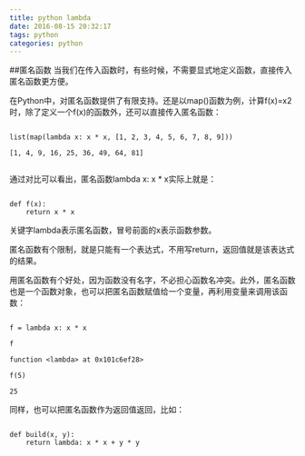 ```yaml
---
title: python lambda
date: 2016-08-15 20:32:17
tags: python
categories: python
---
```

##匿名函数
当我们在传入函数时，有些时候，不需要显式地定义函数，直接传入匿名函数更方便。

在Python中，对匿名函数提供了有限支持。还是以map()函数为例，计算f(x)=x2时，除了定义一个f(x)的函数外，还可以直接传入匿名函数：

```

list(map(lambda x: x * x, [1, 2, 3, 4, 5, 6, 7, 8, 9]))

[1, 4, 9, 16, 25, 36, 49, 64, 81]


```

通过对比可以看出，匿名函数lambda x: x * x实际上就是：

```

def f(x):
    return x * x

```

关键字lambda表示匿名函数，冒号前面的x表示函数参数。

匿名函数有个限制，就是只能有一个表达式，不用写return，返回值就是该表达式的结果。

用匿名函数有个好处，因为函数没有名字，不必担心函数名冲突。此外，匿名函数也是一个函数对象，也可以把匿名函数赋值给一个变量，再利用变量来调用该函数：

```

f = lambda x: x * x

f

function <lambda> at 0x101c6ef28>

f(5)

25

```

同样，也可以把匿名函数作为返回值返回，比如：

```

def build(x, y):
    return lambda: x * x + y * y

```
